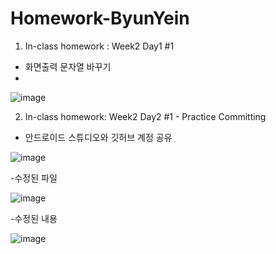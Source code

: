 # Homework-ByunYein

1. In-class homework : Week2 Day1 #1 
 - 화면출력 문자열 바꾸기
 - 
![image](https://user-images.githubusercontent.com/79992109/110593595-1ec69700-81bf-11eb-9d73-7fe4a24ea92c.png)



2. In-class homework: Week2 Day2 #1 - Practice Committing
 - 안드로이드 스튜디오와 깃허브 계정 공유
 
 ![image](https://user-images.githubusercontent.com/79992109/110593179-9811ba00-81be-11eb-82df-e02eacd3badd.png)

 -수정된 파일
 
 ![image](https://user-images.githubusercontent.com/79992109/110596498-b8dc0e80-81c2-11eb-9df0-bd2525b315bb.png)

 
 -수정된 내용
 
  ![image](https://user-images.githubusercontent.com/79992109/110596270-6c90ce80-81c2-11eb-9d19-7a2422e6ae75.png)
